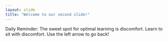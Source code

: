```yaml
---
layout: slide
title: "Welcome to our second slide!"
---
```

Daily Reminder: The sweet spot for optimal learning is discomfort. Learn to sit with discomfort. 
Use the left arrow to go back!
